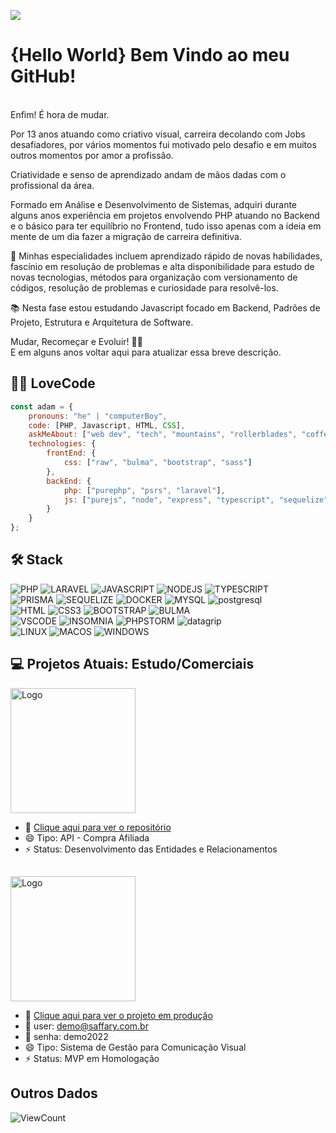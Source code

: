 ![](https://user-images.githubusercontent.com/62906170/175831542-20390836-f600-4fb4-8086-8ae7ee544a4e.png)

# {Hello World} Bem Vindo ao meu GitHub! 

<br>
Enfim! É hora de mudar.  

Por 13 anos atuando como criativo visual, carreira decolando com Jobs desafiadores, por vários momentos fui motivado pelo desafio e em muitos outros momentos por amor a profissão.  
  
Criatividade e senso de aprendizado andam de mãos dadas com o profissional da área.  
  
Formado em Análise e Desenvolvimento de Sistemas, adquiri durante alguns anos experiência em projetos envolvendo PHP atuando no Backend e o básico para ter equilíbrio no Frontend, tudo isso apenas com a ideia em mente de um dia fazer a migração de carreira definitiva.
  
📌 Minhas especialidades incluem aprendizado rápido de novas habilidades, fascínio em resolução de problemas e alta disponibilidade para estudo de novas tecnologias, métodos para organização com versionamento de códigos, resolução de problemas e curiosidade para resolvê-los.  
    
📚 Nesta fase estou estudando Javascript focado em Backend, Padrões de Projeto, Estrutura e Arquitetura de Software.  
  
Mudar, Recomeçar e Evoluir! 🌱🚀  
E em alguns anos voltar aqui para atualizar essa breve descrição.


## 🐱‍💻 LoveCode

```javascript
const adam = {
    pronouns: "he" | "computerBoy",
    code: [PHP, Javascript, HTML, CSS],
    askMeAbout: ["web dev", "tech", "mountains", "rollerblades", "coffee"],
    technologies: {
        frontEnd: {
            css: ["raw", "bulma", "bootstrap", "sass"]
        },
        backEnd: {
            php: ["purephp", "psrs", "laravel"],
            js: ["purejs", "node", "express", "typescript", "sequelize", "typeorm", "prisma"]
        }        
    }
};
```


## 🛠️ Stack
 
 ![PHP](https://img.shields.io/badge/-PHP-2F4F4F?logo=php&logoColor=white&logoWidth=40)
 ![LARAVEL](https://img.shields.io/badge/-Laravel-FF5733?logo=laravel&logoColor=white&logoWidth=40)
 ![JAVASCRIPT](https://img.shields.io/badge/-Javascript-FFD700?logo=javascript&logoColor=white&logoWidth=40)
 ![NODEJS](https://img.shields.io/badge/-NodeJs-339933?logo=nodedotjs&logoColor=white&logoWidth=40)
 ![TYPESCRIPT](https://img.shields.io/badge/-Typescript-3178C6?logo=typescript&logoColor=white&logoWidth=40)
 <br>
 ![PRISMA](https://img.shields.io/badge/-Prisma-2D3748?logo=prisma&logoColor=white&logoWidth=40)
 ![SEQUELIZE](https://img.shields.io/badge/-Sequelize-52B0E7?logo=sequelize&logoColor=white&logoWidth=40)
 ![DOCKER](https://img.shields.io/badge/-Docker-2496ED?logo=docker&logoColor=white&logoWidth=40)
 ![MYSQL](https://img.shields.io/badge/-MySql-4479A1?logo=mysql&logoColor=white&logoWidth=40)
 ![postgresql](https://img.shields.io/badge/-Postgresql-4169E1?logo=postgresql&logoColor=white&logoWidth=40)
 <br>
 ![HTML](https://img.shields.io/badge/-HTML5-E34F26?logo=html5&logoColor=white&logoWidth=40)
 ![CSS3](https://img.shields.io/badge/-CSS3-1572B6?logo=css3&logoColor=white&logoWidth=40)
 ![BOOTSTRAP](https://img.shields.io/badge/-Bootstrap-7952B3?logo=bootstrap&logoColor=white&logoWidth=40)
 ![BULMA](https://img.shields.io/badge/-Bulma-00D1B2?logo=bulma&logoColor=white&logoWidth=40)
 <br>
 ![VSCODE](https://img.shields.io/badge/-VSCode-007ACC?logo=visualstudio&logoColor=white&logoWidth=40)
 ![INSOMNIA](https://img.shields.io/badge/-Insomnia-4000BF?logo=insomnia&logoColor=white&logoWidth=40)
 ![PHPSTORM](https://img.shields.io/badge/-PhpStorm-7B68EE?logo=phpstorm&logoColor=white&logoWidth=40)
 ![datagrip](https://img.shields.io/badge/-Datagrip-6495ED?logo=datagrip&logoColor=white&logoWidth=40)
 <br>
 ![LINUX](https://img.shields.io/badge/-Linux-FCC624?logo=linux&logoColor=white&logoWidth=40)
 ![MACOS](https://img.shields.io/badge/-MacOS-4D4D4D?logo=macos&logoColor=white&logoWidth=40)
 ![WINDOWS](https://img.shields.io/badge/-Windows-0078D6?logo=windows&logoColor=white&logoWidth=40)


## 💻 Projetos Atuais: Estudo/Comerciais

<img src="https://user-images.githubusercontent.com/62906170/175834972-6a09e681-a04e-4c1c-8264-da747deedf27.png" alt="Logo" width="200"/>

- 🔭   [Clique aqui para ver o repositório](https://github.com/Adam-Almeida/affiliate-purchase)
- 😄   Tipo: API - Compra Afiliada
- ⚡   Status: Desenvolvimento das Entidades e Relacionamentos


##

<img src="https://user-images.githubusercontent.com/62906170/175835946-c7fe8593-6e85-4b46-9da8-0e0b5265cf86.png" alt="Logo" width="200"/>

- 🔭   [Clique aqui para ver o projeto em produção](http://saffary-sys.herokuapp.com/)
- 📩   user: demo@saffary.com.br
- 🔑   senha: demo2022
- 😄   Tipo: Sistema de Gestão para Comunicação Visual
- ⚡   Status: MVP em Homologação


## Outros Dados
![ViewCount](https://views.whatilearened.today/views/github/adam-almeida/adam-almeida.svg)
